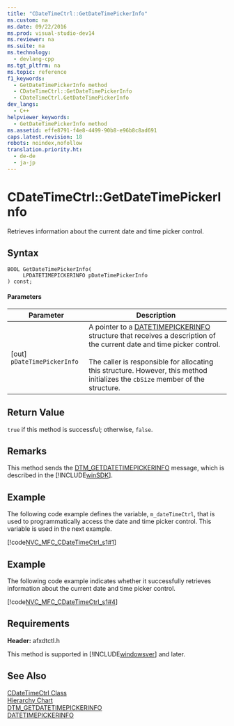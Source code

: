 ```yaml
---
title: "CDateTimeCtrl::GetDateTimePickerInfo"
ms.custom: na
ms.date: 09/22/2016
ms.prod: visual-studio-dev14
ms.reviewer: na
ms.suite: na
ms.technology: 
  - devlang-cpp
ms.tgt_pltfrm: na
ms.topic: reference
f1_keywords: 
  - GetDateTimePickerInfo method
  - CDateTimeCtrl::GetDateTimePickerInfo
  - CDateTimeCtrl.GetDateTimePickerInfo
dev_langs: 
  - C++
helpviewer_keywords: 
  - GetDateTimePickerInfo method
ms.assetid: effe8791-f4e8-4499-90b8-e96b8c8ad691
caps.latest.revision: 18
robots: noindex,nofollow
translation.priority.ht: 
  - de-de
  - ja-jp
---
```

# CDateTimeCtrl::GetDateTimePickerInfo
Retrieves information about the current date and time picker control.  
  
## Syntax  
  
```  
BOOL GetDateTimePickerInfo(  
     LPDATETIMEPICKERINFO pDateTimePickerInfo  
) const;  
```  
  
#### Parameters  
  
|Parameter|Description|  
|---------------|-----------------|  
|[out] `pDateTimePickerInfo`|A pointer to a [DATETIMEPICKERINFO](http://msdn.microsoft.com/library/windows/desktop/bb761729) structure that receives a description of the current date and time picker control.<br /><br /> The caller is responsible for allocating this structure. However, this method initializes the `cbSize` member of the structure.|  
  
## Return Value  
 `true` if this method is successful; otherwise, `false`.  
  
## Remarks  
 This method sends the [DTM_GETDATETIMEPICKERINFO](http://msdn.microsoft.com/library/windows/desktop/bb761755) message, which is described in the [!INCLUDE[winSDK](../vs140/includes/winsdk_md.md)].  
  
## Example  
 The following code example defines the variable, `m_dateTimeCtrl`, that is used to programmatically access the date and time picker control. This variable is used in the next example.  
  
 [!code[NVC_MFC_CDateTimeCtrl_s1#1](../vs140/codesnippet/CPP/cdatetimectrl--getdatetimepickerinfo_1.h)]
  
  
## Example  
 The following code example indicates whether it successfully retrieves information about the current date and time picker control.  
  
 [!code[NVC_MFC_CDateTimeCtrl_s1#4](../vs140/codesnippet/CPP/cdatetimectrl--getdatetimepickerinfo_2.cpp)]
  
  
## Requirements  
 **Header:** afxdtctl.h  
  
 This method is supported in [!INCLUDE[windowsver](../vs140/includes/windowsver_md.md)] and later.  
  
## See Also  
 [CDateTimeCtrl Class](../vs140/cdatetimectrl-class.md)   
 [Hierarchy Chart](../vs140/hierarchy-chart.md)   
 [DTM_GETDATETIMEPICKERINFO](http://msdn.microsoft.com/library/windows/desktop/bb761755)   
 [DATETIMEPICKERINFO](http://msdn.microsoft.com/library/windows/desktop/bb761729)